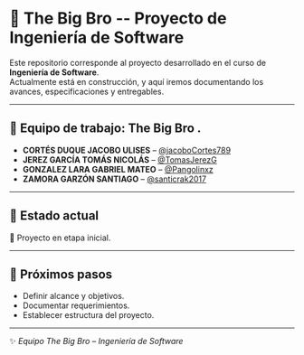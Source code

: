 # 📘 The Big Bro -- Proyecto de Ingeniería de Software  

Este repositorio corresponde al proyecto desarrollado en el curso de **Ingeniería de Software**.  
Actualmente está en construcción, y aquí iremos documentando los avances, especificaciones y entregables.  

---

## 👥 Equipo de trabajo: **The Big Bro**  .

- **CORTÉS DUQUE JACOBO ULISES** – [@jacoboCortes789](https://github.com/jacoboCortes789)  
- **JEREZ GARCÍA TOMÁS NICOLÁS** – [@TomasJerezG](https://github.com/TomasJerezG)  
- **GONZALEZ LARA GABRIEL MATEO** – [@Pangolinxz](https://github.com/Pangolinxz)  
- **ZAMORA GARZÓN SANTIAGO** – [@santicrak2017](https://github.com/santicrak2017)  

---

## 📌 Estado actual  
🔹 Proyecto en etapa inicial.  

---

## 🚀 Próximos pasos  
- Definir alcance y objetivos.  
- Documentar requerimientos.  
- Establecer estructura del proyecto.  

---
✨ *Equipo The Big Bro – Ingeniería de Software*  
